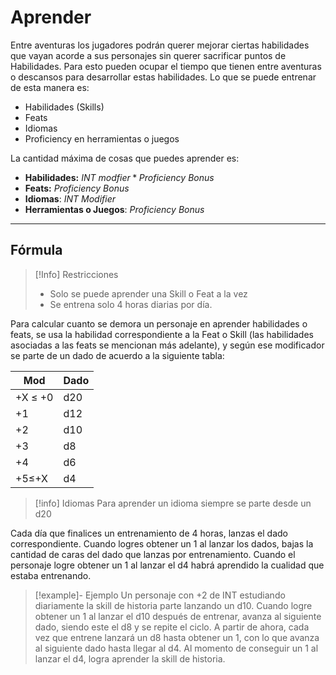 # Aprender
Entre aventuras los jugadores podrán querer mejorar ciertas habilidades que vayan acorde a sus personajes sin querer sacrificar puntos de Habilidades. Para esto pueden ocupar el tiempo que tienen entre aventuras o descansos para desarrollar estas habilidades. Lo que se puede entrenar de esta manera es:
+ Habilidades (Skills)
+ Feats
+ Idiomas
+ Proficiency en herramientas o juegos

La cantidad máxima de cosas que puedes aprender es:
+ **Habilidades:** $INT\ modfier * Proficiency\ Bonus$
+ **Feats:** $Proficiency\ Bonus$
+ **Idiomas**: $INT\ Modifier$
+ **Herramientas o Juegos**: $Proficiency\ Bonus$ 

***
## Fórmula 

> [!Info] Restricciones
> - Solo se puede aprender una Skill o Feat a la vez
> - Se entrena solo 4 horas diarias por día.

Para calcular cuanto se demora un personaje en aprender habilidades o feats, se usa la habilidad correspondiente a la Feat o Skill (las habilidades asociadas a las feats se mencionan más adelante), y según ese modificador se parte de un dado de acuerdo a la siguiente tabla:

| Mod         | Dado |
| ----------- | ---- |
| +X $\le$ +0 | d20  |
| +1          | d12  |
| +2          | d10  |
| +3          | d8   |
| +4          | d6   |
| +5$\le$+X   | d4   |

> [!info] Idiomas
> Para aprender un idioma siempre se parte desde un d20

Cada día que finalices un entrenamiento de 4 horas, lanzas el dado correspondiente. Cuando logres obtener un 1 al lanzar los dados, bajas la cantidad de caras del dado que lanzas por entrenamiento. Cuando el personaje logre obtener un 1 al lanzar el d4 habrá aprendido la cualidad que estaba entrenando.

> [!example]- Ejemplo
> Un personaje con +2 de INT estudiando diariamente la skill de historia parte lanzando un d10. Cuando logre obtener un 1 al lanzar el d10 después de entrenar, avanza al siguiente dado, siendo este el d8 y se repite el ciclo. A partir de ahora, cada vez que entrene lanzará un d8 hasta obtener un 1, con lo que avanza al siguiente dado hasta llegar al d4.
> Al momento de conseguir un 1 al lanzar el d4, logra aprender la skill de historia.



